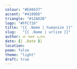 ```yaml
---
colour: "#EA0437"
accent: "#4189DD"
triangle: "#12AD2B"
logo: "#FFC726"
title: "{{ .Name | humanize }}"
slug:	"{{ .Name | urlize }}"
author: ብ ዓወት ኢያሱ
date: {{ .Date }}
location:
poem: false
theme: "light"
draft: true
---
```

